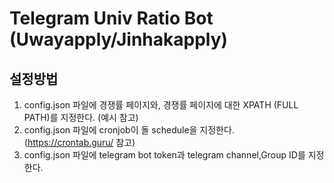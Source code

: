 # Telegram Univ Ratio Bot (Uwayapply/Jinhakapply)

## 설정방법
1. config.json 파일에 경쟁률 페이지와, 경쟁률 페이지에 대한 XPATH (FULL PATH)를 지정한다. (예시 참고)
2. config.json 파일에 cronjob이 돌 schedule을 지정한다. (https://crontab.guru/ 참고)
3. config.json 파일에 telegram bot token과 telegram channel,Group ID를 지정한다.

